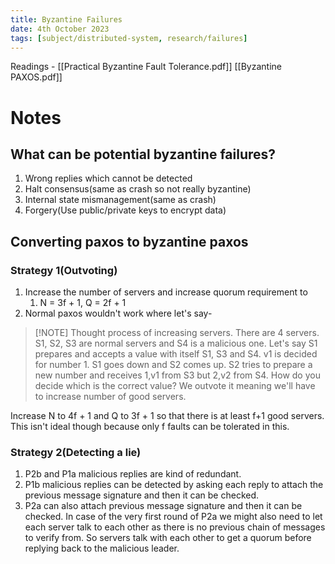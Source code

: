 ```yaml
---
title: Byzantine Failures
date: 4th October 2023
tags: [subject/distributed-system, research/failures]
---
```

Readings - [[Practical Byzantine Fault Tolerance.pdf]] [[Byzantine PAXOS.pdf]]
# Notes
## What can be potential byzantine failures? 
1) Wrong replies which cannot be detected
2) Halt consensus(same as crash so not really byzantine)
3) Internal state mismanagement(same as crash)
4) Forgery(Use public/private keys to encrypt data)
## Converting paxos to byzantine paxos
### Strategy 1(Outvoting)
1) Increase the number of servers and increase quorum requirement to
	1) N = 3f + 1, Q = 2f + 1
2) Normal paxos wouldn't work where let's say-

> [!NOTE] Thought process of increasing servers.
> There are 4 servers. S1, S2, S3 are normal servers and S4 is a malicious one.
> Let's say S1 prepares and accepts a value with itself S1, S3 and S4. v1 is decided for number 1. 
> S1 goes down and S2 comes up. S2 tries to prepare a new number and receives 1,v1 from S3 but 2,v2 from S4. How do you decide which is the correct value? 
> We outvote it meaning we'll have to increase number of good servers.

Increase N to 4f + 1 and Q to 3f + 1 so that there is at least f+1 good servers.
This isn't ideal though because only f faults can be tolerated in this.
### Strategy 2(Detecting a lie)
1) P2b and P1a malicious replies are kind of redundant.
2) P1b malicious replies can be detected by asking each reply to attach the previous message signature and then it can be checked.
3) P2a can also attach previous message signature and then it can be checked. In case of the very first round of P2a we might also need to let each server talk to each other as there is no previous chain of messages to verify from. So servers talk with each other to get a quorum before replying back to the malicious leader.


 
